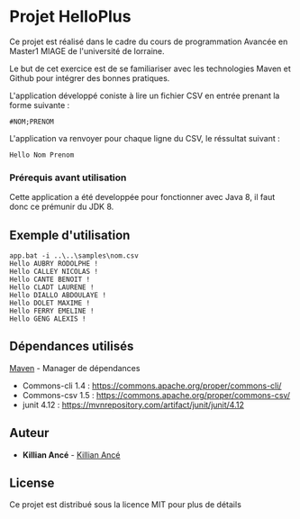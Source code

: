 # Projet HelloPlus

Ce projet est réalisé dans le cadre du cours de programmation Avancée en Master1 MIAGE de l'université de lorraine.

Le but de cet exercice est de se familiariser avec les technologies Maven et Github pour intégrer des bonnes pratiques.

L'application développé coniste à lire un fichier CSV en entrée prenant la forme suivante : 

```
#NOM;PRENOM
```
L'application va renvoyer pour chaque ligne du CSV, le réssultat suivant : 

```
Hello Nom Prenom
```

### Prérequis avant utilisation

Cette application a été developpée pour fonctionner avec Java 8, il faut donc ce prémunir du JDK 8.

## Exemple d'utilisation

```
app.bat -i ..\..\samples\nom.csv
Hello AUBRY RODOLPHE !
Hello CALLEY NICOLAS !
Hello CANTE BENOIT !
Hello CLADT LAURENE !
Hello DIALLO ABDOULAYE !
Hello DOLET MAXIME !
Hello FERRY EMELINE !
Hello GENG ALEXIS !
```
## Dépendances utilisés

[Maven](https://maven.apache.org/) - Manager de dépendances

* Commons-cli 1.4 : https://commons.apache.org/proper/commons-cli/
* Commons-csv 1.5 : https://commons.apache.org/proper/commons-csv/
* junit 4.12 : https://mvnrepository.com/artifact/junit/junit/4.12


## Auteur

* **Killian Ancé** - [Killian Ancé](https://github.com/KillianAnce)

## License

Ce projet est distribué sous la licence MIT pour plus de détails
